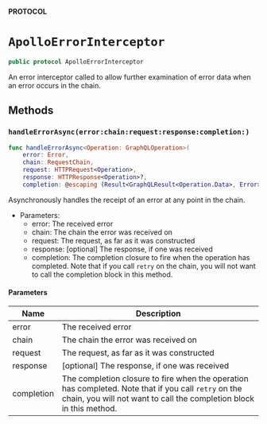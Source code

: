 **PROTOCOL**

# `ApolloErrorInterceptor`

```swift
public protocol ApolloErrorInterceptor
```

An error interceptor called to allow further examination of error data when an error occurs in the chain.

## Methods
### `handleErrorAsync(error:chain:request:response:completion:)`

```swift
func handleErrorAsync<Operation: GraphQLOperation>(
    error: Error,
    chain: RequestChain,
    request: HTTPRequest<Operation>,
    response: HTTPResponse<Operation>?,
    completion: @escaping (Result<GraphQLResult<Operation.Data>, Error>) -> Void)
```

Asynchronously handles the receipt of an error at any point in the chain.

- Parameters:
  - error: The received error
  - chain: The chain the error was received on
  - request: The request, as far as it was constructed
  - response: [optional] The response, if one was received
  - completion: The completion closure to fire when the operation has completed. Note that if you call `retry` on the chain, you will not want to call the completion block in this method.

#### Parameters

| Name | Description |
| ---- | ----------- |
| error | The received error |
| chain | The chain the error was received on |
| request | The request, as far as it was constructed |
| response | [optional] The response, if one was received |
| completion | The completion closure to fire when the operation has completed. Note that if you call `retry` on the chain, you will not want to call the completion block in this method. |